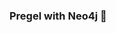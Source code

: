 ### Pregel with Neo4j 🚀



































































































































 



























































































































































































































































































































